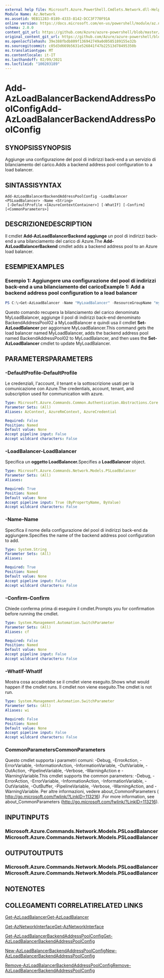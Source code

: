 ```yaml
---
external help file: Microsoft.Azure.PowerShell.Cmdlets.Network.dll-Help.xml
Module Name: Az.Network
ms.assetid: 9EB11283-0189-4333-8142-DCC3F770F91A
online version: https://docs.microsoft.com/en-us/powershell/module/az.network/add-azloadbalancerbackendaddresspoolconfig
schema: 2.0.0
content_git_url: https://github.com/Azure/azure-powershell/blob/master/src/Network/Network/help/Add-AzLoadBalancerBackendAddressPoolConfig.md
original_content_git_url: https://github.com/Azure/azure-powershell/blob/master/src/Network/Network/help/Add-AzLoadBalancerBackendAddressPoolConfig.md
ms.openlocfilehash: 39e388fbdb809f136942749a0d0585189155e32b
ms.sourcegitcommit: c05d3d669b5631e526841f47b22513d78495350b
ms.translationtype: MT
ms.contentlocale: it-IT
ms.lasthandoff: 02/09/2021
ms.locfileid: "100203189"
---
```

# <span data-ttu-id="9fce9-101">Add-AzLoadBalancerBackendAddressPoolConfig</span><span class="sxs-lookup"><span data-stu-id="9fce9-101">Add-AzLoadBalancerBackendAddressPoolConfig</span></span>

## <span data-ttu-id="9fce9-102">SYNOPSIS</span><span class="sxs-lookup"><span data-stu-id="9fce9-102">SYNOPSIS</span></span>
<span data-ttu-id="9fce9-103">Aggiunge una configurazione del pool di indirizzi back-end a un servizio di bilanciamento del carico.</span><span class="sxs-lookup"><span data-stu-id="9fce9-103">Adds a backend address pool configuration to a load balancer.</span></span>

## <span data-ttu-id="9fce9-104">SINTASSI</span><span class="sxs-lookup"><span data-stu-id="9fce9-104">SYNTAX</span></span>

```
Add-AzLoadBalancerBackendAddressPoolConfig -LoadBalancer <PSLoadBalancer> -Name <String>
 [-DefaultProfile <IAzureContextContainer>] [-WhatIf] [-Confirm] [<CommonParameters>]
```

## <span data-ttu-id="9fce9-105">DESCRIZIONE</span><span class="sxs-lookup"><span data-stu-id="9fce9-105">DESCRIPTION</span></span>
<span data-ttu-id="9fce9-106">Il cmdlet **Add-AzLoadBalancerBackend aggiunge** un pool di indirizzi back-end a una bilanciamento del carico di Azure.</span><span class="sxs-lookup"><span data-stu-id="9fce9-106">The **Add-AzLoadBalancerBackend** cmdlet adds a backend address pool to an Azure load balancer.</span></span>

## <span data-ttu-id="9fce9-107">ESEMPI</span><span class="sxs-lookup"><span data-stu-id="9fce9-107">EXAMPLES</span></span>

### <span data-ttu-id="9fce9-108">Esempio 1: Aggiungere una configurazione del pool di indirizzi back-end a una bilanciamento del carico</span><span class="sxs-lookup"><span data-stu-id="9fce9-108">Example 1: Add a backend address pool configuration to a load balancer</span></span>
```powershell
PS C:\>Get-AzLoadBalancer -Name "MyLoadBalancer" -ResourceGroupName "myrg" | Add-AzLoadBalancerBackendAddressPoolConfig -Name "BackendAddressPool02" | Set-AzLoadBalancer
```

<span data-ttu-id="9fce9-109">Questo comando recupera la bilanciamento del carico denominata MyLoadBalancer, aggiunge il pool di indirizzi back-end denominato BackendAddressPool02 a MyLoadBalancer e quindi usa il cmdlet **Set-AzLoadBalancer** per aggiornare MyLoadBalancer.</span><span class="sxs-lookup"><span data-stu-id="9fce9-109">This command gets the load balancer named MyLoadBalancer, adds the backend address pool named BackendAddressPool02 to MyLoadBalancer, and then uses the **Set-AzLoadBalancer** cmdlet to update MyLoadBalancer.</span></span>

## <span data-ttu-id="9fce9-110">PARAMETERS</span><span class="sxs-lookup"><span data-stu-id="9fce9-110">PARAMETERS</span></span>

### <span data-ttu-id="9fce9-111">-DefaultProfile</span><span class="sxs-lookup"><span data-stu-id="9fce9-111">-DefaultProfile</span></span>
<span data-ttu-id="9fce9-112">Le credenziali, l'account, il tenant e la sottoscrizione usati per la comunicazione con Azure.</span><span class="sxs-lookup"><span data-stu-id="9fce9-112">The credentials, account, tenant, and subscription used for communication with azure.</span></span>

```yaml
Type: Microsoft.Azure.Commands.Common.Authentication.Abstractions.Core.IAzureContextContainer
Parameter Sets: (All)
Aliases: AzContext, AzureRmContext, AzureCredential

Required: False
Position: Named
Default value: None
Accept pipeline input: False
Accept wildcard characters: False
```

### <span data-ttu-id="9fce9-113">-LoadBalancer</span><span class="sxs-lookup"><span data-stu-id="9fce9-113">-LoadBalancer</span></span>
<span data-ttu-id="9fce9-114">Specifica un **oggetto LoadBalancer.**</span><span class="sxs-lookup"><span data-stu-id="9fce9-114">Specifies a **LoadBalancer** object.</span></span>

```yaml
Type: Microsoft.Azure.Commands.Network.Models.PSLoadBalancer
Parameter Sets: (All)
Aliases:

Required: True
Position: Named
Default value: None
Accept pipeline input: True (ByPropertyName, ByValue)
Accept wildcard characters: False
```

### <span data-ttu-id="9fce9-115">-Name</span><span class="sxs-lookup"><span data-stu-id="9fce9-115">-Name</span></span>
<span data-ttu-id="9fce9-116">Specifica il nome della configurazione del pool di indirizzi back-end da aggiungere.</span><span class="sxs-lookup"><span data-stu-id="9fce9-116">Specifies the name of the backend address pool configuration to add.</span></span>

```yaml
Type: System.String
Parameter Sets: (All)
Aliases:

Required: True
Position: Named
Default value: None
Accept pipeline input: False
Accept wildcard characters: False
```

### <span data-ttu-id="9fce9-117">-Confirm</span><span class="sxs-lookup"><span data-stu-id="9fce9-117">-Confirm</span></span>
<span data-ttu-id="9fce9-118">Chiede conferma prima di eseguire il cmdlet.</span><span class="sxs-lookup"><span data-stu-id="9fce9-118">Prompts you for confirmation before running the cmdlet.</span></span>

```yaml
Type: System.Management.Automation.SwitchParameter
Parameter Sets: (All)
Aliases: cf

Required: False
Position: Named
Default value: None
Accept pipeline input: False
Accept wildcard characters: False
```

### <span data-ttu-id="9fce9-119">-WhatIf</span><span class="sxs-lookup"><span data-stu-id="9fce9-119">-WhatIf</span></span>
<span data-ttu-id="9fce9-120">Mostra cosa accadrebbe se il cmdlet viene eseguito.</span><span class="sxs-lookup"><span data-stu-id="9fce9-120">Shows what would happen if the cmdlet runs.</span></span> <span data-ttu-id="9fce9-121">Il cmdlet non viene eseguito.</span><span class="sxs-lookup"><span data-stu-id="9fce9-121">The cmdlet is not run.</span></span>

```yaml
Type: System.Management.Automation.SwitchParameter
Parameter Sets: (All)
Aliases: wi

Required: False
Position: Named
Default value: None
Accept pipeline input: False
Accept wildcard characters: False
```

### <span data-ttu-id="9fce9-122">CommonParameters</span><span class="sxs-lookup"><span data-stu-id="9fce9-122">CommonParameters</span></span>
<span data-ttu-id="9fce9-123">Questo cmdlet supporta i parametri comuni: -Debug, -ErrorAction, -ErrorVariable, -InformationAction, -InformationVariable, -OutVariable, -OutAction, -PipelineVariable, -Verbose, -WarningAction e -WarningVariable.</span><span class="sxs-lookup"><span data-stu-id="9fce9-123">This cmdlet supports the common parameters: -Debug, -ErrorAction, -ErrorVariable, -InformationAction, -InformationVariable, -OutVariable, -OutBuffer, -PipelineVariable, -Verbose, -WarningAction, and -WarningVariable.</span></span> <span data-ttu-id="9fce9-124">Per altre informazioni, vedere about_CommonParameters ( http://go.microsoft.com/fwlink/?LinkID=113216) .</span><span class="sxs-lookup"><span data-stu-id="9fce9-124">For more information, see about_CommonParameters (http://go.microsoft.com/fwlink/?LinkID=113216).</span></span>

## <span data-ttu-id="9fce9-125">INPUT</span><span class="sxs-lookup"><span data-stu-id="9fce9-125">INPUTS</span></span>

### <span data-ttu-id="9fce9-126">Microsoft.Azure.Commands.Network.Models.PSLoadBalancer</span><span class="sxs-lookup"><span data-stu-id="9fce9-126">Microsoft.Azure.Commands.Network.Models.PSLoadBalancer</span></span>

## <span data-ttu-id="9fce9-127">OUTPUT</span><span class="sxs-lookup"><span data-stu-id="9fce9-127">OUTPUTS</span></span>

### <span data-ttu-id="9fce9-128">Microsoft.Azure.Commands.Network.Models.PSLoadBalancer</span><span class="sxs-lookup"><span data-stu-id="9fce9-128">Microsoft.Azure.Commands.Network.Models.PSLoadBalancer</span></span>

## <span data-ttu-id="9fce9-129">NOTE</span><span class="sxs-lookup"><span data-stu-id="9fce9-129">NOTES</span></span>

## <span data-ttu-id="9fce9-130">COLLEGAMENTI CORRELATI</span><span class="sxs-lookup"><span data-stu-id="9fce9-130">RELATED LINKS</span></span>

[<span data-ttu-id="9fce9-131">Get-AzLoadBalancer</span><span class="sxs-lookup"><span data-stu-id="9fce9-131">Get-AzLoadBalancer</span></span>](./Get-AzLoadBalancer.md)

[<span data-ttu-id="9fce9-132">Get-AzNetworkInterface</span><span class="sxs-lookup"><span data-stu-id="9fce9-132">Get-AzNetworkInterface</span></span>](./Get-AzNetworkInterface.md)

[<span data-ttu-id="9fce9-133">Get-AzLoadBalancerBackendAddressPoolConfig</span><span class="sxs-lookup"><span data-stu-id="9fce9-133">Get-AzLoadBalancerBackendAddressPoolConfig</span></span>](./Get-AzLoadBalancerBackendAddressPoolConfig.md)

[<span data-ttu-id="9fce9-134">New-AzLoadBalancerBackendAddressPoolConfig</span><span class="sxs-lookup"><span data-stu-id="9fce9-134">New-AzLoadBalancerBackendAddressPoolConfig</span></span>](./New-AzLoadBalancerBackendAddressPoolConfig.md)

[<span data-ttu-id="9fce9-135">Remove-AzLoadBalancerBackendAddressPoolConfig</span><span class="sxs-lookup"><span data-stu-id="9fce9-135">Remove-AzLoadBalancerBackendAddressPoolConfig</span></span>](./Remove-AzLoadBalancerBackendAddressPoolConfig.md)


